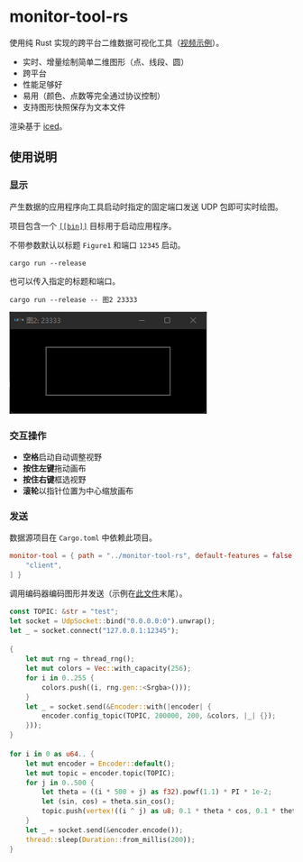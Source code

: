 ﻿# monitor-tool-rs

使用纯 Rust 实现的跨平台二维数据可视化工具（[视频示例](https://www.bilibili.com/video/bv1Ei4y1X7SB)）。

- 实时、增量绘制简单二维图形（点、线段、圆）
- 跨平台
- 性能足够好
- 易用（颜色、点数等完全通过协议控制）
- 支持图形快照保存为文本文件

渲染基于 [iced](https://github.com/iced-rs/iced)。

## 使用说明

### 显示

产生数据的应用程序向工具启动时指定的固定端口发送 UDP 包即可实时绘图。

项目包含一个 [`[[bin]]`](src/bin/monitor-tool.rs) 目标用于启动应用程序。

不带参数默认以标题 `Figure1` 和端口 `12345` 启动。

```shell
cargo run --release
```

也可以传入指定的标题和端口。

```shell
cargo run --release -- 图2 23333
```

![效果图](readme/f0.png)

### 交互操作

- **空格**启动自动调整视野
- **按住左键**拖动画布
- **按住右键**框选视野
- **滚轮**以指针位置为中心缩放画布

### 发送

数据源项目在 `Cargo.toml` 中依赖此项目。

```toml
monitor-tool = { path = "../monitor-tool-rs", default-features = false, features = [
    "client",
] }
```

调用编码器编码图形并发送（示例在[此文件](src/protocol/encode.rs)末尾）。

```rust
const TOPIC: &str = "test";
let socket = UdpSocket::bind("0.0.0.0:0").unwrap();
let _ = socket.connect("127.0.0.1:12345");

{
    let mut rng = thread_rng();
    let mut colors = Vec::with_capacity(256);
    for i in 0..255 {
        colors.push((i, rng.gen::<Srgba>()));
    }
    let _ = socket.send(&Encoder::with(|encoder| {
        encoder.config_topic(TOPIC, 200000, 200, &colors, |_| {});
    }));
}

for i in 0 as u64.. {
    let mut encoder = Encoder::default();
    let mut topic = encoder.topic(TOPIC);
    for j in 0..500 {
        let theta = ((i * 500 + j) as f32).powf(1.1) * PI * 1e-2;
        let (sin, cos) = theta.sin_cos();
        topic.push(vertex!((i ^ j) as u8; 0.1 * theta * cos, 0.1 * theta * sin; 255));
    }
    let _ = socket.send(&encoder.encode());
    thread::sleep(Duration::from_millis(200));
}
```
